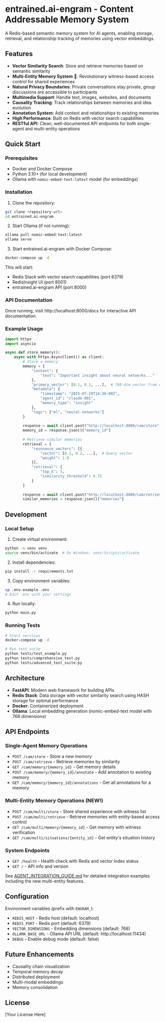 # entrained.ai-engram - Content Addressable Memory System

A Redis-based semantic memory system for AI agents, enabling storage, retrieval, and relationship tracking of memories using vector embeddings.

## Features

- **Vector Similarity Search**: Store and retrieve memories based on semantic similarity
- **Multi-Entity Memory System** 🎉: Revolutionary witness-based access control for shared experiences
- **Natural Privacy Boundaries**: Private conversations stay private, group discussions are accessible to participants
- **Multimedia Support**: Handle text, images, websites, and documents
- **Causality Tracking**: Track relationships between memories and idea evolution
- **Annotation System**: Add context and relationships to existing memories
- **High Performance**: Built on Redis with vector search capabilities
- **RESTful API**: Clean, well-documented API endpoints for both single-agent and multi-entity operations

## Quick Start

### Prerequisites

- Docker and Docker Compose
- Python 3.10+ (for local development)
- Ollama with `nomic-embed-text:latest` model (for embeddings)

### Installation

1. Clone the repository:
```bash
git clone <repository-url>
cd entrained.ai-engram
```

2. Start Ollama (if not running):
```bash
ollama pull nomic-embed-text:latest
ollama serve
```

3. Start entrained.ai-engram with Docker Compose:
```bash
docker-compose up -d
```

This will start:
- Redis Stack with vector search capabilities (port 6379)
- RedisInsight UI (port 8001)
- entrained.ai-engram API (port 8000)

### API Documentation

Once running, visit http://localhost:8000/docs for interactive API documentation.

### Example Usage

```python
import httpx
import asyncio

async def store_memory():
    async with httpx.AsyncClient() as client:
        # Store a memory
        memory = {
            "content": {
                "text": "Important insight about neural networks..."
            },
            "primary_vector": [0.1, 0.2, ...],  # 768-dim vector from embedding
            "metadata": {
                "timestamp": "2025-07-29T14:30:00Z",
                "agent_id": "claude-001",
                "memory_type": "insight"
            },
            "tags": ["ml", "neural-networks"]
        }
        
        response = await client.post("http://localhost:8000/cam/store", json=memory)
        memory_id = response.json()["memory_id"]
        
        # Retrieve similar memories
        retrieval = {
            "resonance_vectors": [{
                "vector": [0.1, 0.2, ...],  # Query vector
                "weight": 1.0
            }],
            "retrieval": {
                "top_k": 5,
                "similarity_threshold": 0.75
            }
        }
        
        response = await client.post("http://localhost:8000/cam/retrieve", json=retrieval)
        similar_memories = response.json()["memories"]
```

## Development

### Local Setup

1. Create virtual environment:
```bash
python -m venv venv
source venv/bin/activate  # On Windows: venv\Scripts\activate
```

2. Install dependencies:
```bash
pip install -r requirements.txt
```

3. Copy environment variables:
```bash
cp .env.example .env
# Edit .env with your settings
```

4. Run locally:
```bash
python main.py
```

### Running Tests

```bash
# Start services
docker-compose up -d

# Run test suite
python tests/test_example.py
python tests/comprehensive_test.py
python tests/advanced_test_suite.py
```

## Architecture

- **FastAPI**: Modern web framework for building APIs
- **Redis Stack**: Data storage with vector similarity search using HASH storage for optimal performance
- **Docker**: Containerized deployment
- **Ollama**: Local embedding generation (nomic-embed-text model with 768 dimensions)

## API Endpoints

### Single-Agent Memory Operations
- `POST /cam/store` - Store a new memory
- `POST /cam/retrieve` - Retrieve memories by similarity
- `GET /cam/memory/{memory_id}` - Get memory details
- `POST /cam/memory/{memory_id}/annotate` - Add annotation to existing memory
- `GET /cam/memory/{memory_id}/annotations` - Get all annotations for a memory

### Multi-Entity Memory Operations (NEW!)
- `POST /cam/multi/store` - Store shared experience with witness list
- `POST /cam/multi/retrieve` - Retrieve memories with entity-based access control
- `GET /cam/multi/memory/{memory_id}` - Get memory with witness verification
- `GET /cam/multi/situations/{entity_id}` - Get entity's situation history

### System Endpoints
- `GET /health` - Health check with Redis and vector index status
- `GET /` - API info and version

See [AGENT_INTEGRATION_GUIDE.md](AGENT_INTEGRATION_GUIDE.md) for detailed integration examples including the new multi-entity features.

## Configuration

Environment variables (prefix with `ENGRAM_`):

- `REDIS_HOST` - Redis host (default: localhost)
- `REDIS_PORT` - Redis port (default: 6379)
- `VECTOR_DIMENSIONS` - Embedding dimensions (default: 768)
- `OLLAMA_BASE_URL` - Ollama API URL (default: http://localhost:11434)
- `DEBUG` - Enable debug mode (default: false)

## Future Enhancements

- Causality chain visualization
- Temporal memory decay
- Distributed deployment
- Multi-modal embeddings
- Memory consolidation

## License

[Your License Here]